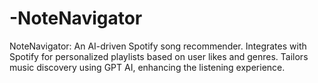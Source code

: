 # -NoteNavigator
NoteNavigator: An AI-driven Spotify song recommender. Integrates with Spotify for personalized playlists based on user likes and genres. Tailors music discovery using GPT AI, enhancing the listening experience.
